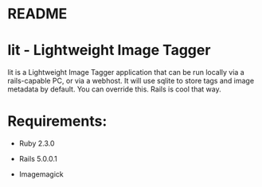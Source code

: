# README

# lit - Lightweight Image Tagger

lit is a Lightweight Image Tagger application that can be run locally via a rails-capable PC, or via a webhost. It will use sqlite to store tags and image metadata by default. You can override this. Rails is cool that way.

# Requirements:

* Ruby 2.3.0

* Rails 5.0.0.1

* Imagemagick
